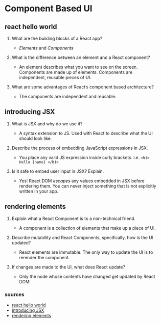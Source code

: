 # Component Based UI

## react hello world

1. What are the building blocks of a React app?

   - _Elements_ and _Components_

2. What is the difference between an element and a React component?

   - An element describes what you want to see on the screen. Components are made up of elements. Components are independent, reusable pieces of UI.

3. What are some advantages of React’s component based architecture?

   - The components are independent and reusable.

## introducing JSX

1. What is JSX and why do we use it?

   - A syntax extension to JS. Used with React to describe what the UI should look like.

2. Describe the process of embedding JavaScript expressions in JSX.

   - You place any valid JS expression inside curly brackets. i.e. `<h1> Hello {name} </h1>`

3. Is it safe to embed user input in JSX? Explain.

   - Yes! React DOM _escapes_ any values embedded in JSX before rendering them. You can never inject something that is not explicitly written in your app.

## rendering elements

1. Explain what a React Component is to a non-technical friend.

   - A component is a collection of elements that make up a piece of UI.

2. Describe mutability and React Components, specifically, how is the UI updated?

   - React elements are immutable. The only way to update the UI is to rerender the component.

3. If changes are made to the UI, what does React update?

   - Only the node whose contents have changed get updated by React DOM.

### sources

- [react hello world](https://reactjs.org/docs/hello-world.html)
- [introducing JSX](https://reactjs.org/docs/introducing-jsx.html)
- [rendering elements](https://reactjs.org/docs/rendering-elements.html)
